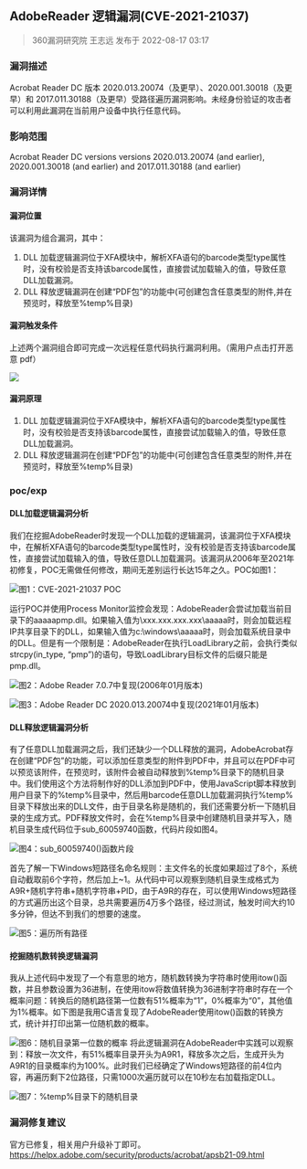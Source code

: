 ## AdobeReader 逻辑漏洞(CVE-2021-21037)
> 360漏洞研究院 王志远 发布于 2022-08-17 03:17

### 漏洞描述

Acrobat Reader DC 版本 2020.013.20074（及更早）、2020.001.30018（及更早）和 2017.011.30188（及更早）受路径遍历漏洞影响。未经身份验证的攻击者可以利用此漏洞在当前用户设备中执行任意代码。

### 影响范围

Acrobat Reader DC versions versions 2020.013.20074 (and earlier), 2020.001.30018 (and earlier) and 2017.011.30188 (and earlier)

### 漏洞详情

#### 漏洞位置

该漏洞为组合漏洞，其中：

1. DLL 加载逻辑漏洞位于XFA模块中，解析XFA语句的barcode类型type属性时，没有校验是否支持该barcode属性，直接尝试加载输入的值，导致任意DLL加载漏洞。
2. DLL 释放逻辑漏洞在创建“PDF包”的功能中(可创建包含任意类型的附件,并在预览时，释放至%temp%目录)

#### 漏洞触发条件

上述两个漏洞组合即可完成一次远程任意代码执行漏洞利用。（需用户点击打开恶意 pdf）

![](png/adobe_path_travel_1.png)

#### 漏洞原理

1. DLL 加载逻辑漏洞位于XFA模块中，解析XFA语句的barcode类型type属性时，没有校验是否支持该barcode属性，直接尝试加载输入的值，导致任意DLL加载漏洞。
2. DLL 释放逻辑漏洞在创建“PDF包”的功能中(可创建包含任意类型的附件,并在预览时，释放至%temp%目录)

### poc/exp

#### DLL加载逻辑漏洞分析
我们在挖掘AdobeReader时发现一个DLL加载的逻辑漏洞，该漏洞位于XFA模块中，在解析XFA语句的barcode类型type属性时，没有校验是否支持该barcode属性，直接尝试加载输入的值，导致任意DLL加载漏洞。该漏洞从2006年至2021年初修复，POC无需做任何修改，期间无差别运行长达15年之久。POC如图1：


![图1：CVE-2021-21037 POC](png/adobe_path_travel_2.png)

运行POC并使用Process Monitor监控会发现：AdobeReader会尝试加载当前目录下的aaaaapmp.dll。如果输入值为\xxx.xxx.xxx.xxx\aaaaa时，则会加载远程IP共享目录下的DLL，如果输入值为c:\windows\aaaaa时，则会加载系统目录中的DLL。但是有一个限制是：AdobeReader在执行LoadLibrary之前，会执行类似strcpy(in_type, “pmp”)的语句，导致LoadLibrary目标文件的后缀只能是pmp.dll。


![图2：Adobe Reader 7.0.7中复现(2006年01月版本)](png/adobe_path_travel_3.png)

![图3：Adobe Reader DC 2020.013.20074中复现(2021年01月版本)](png/adobe_path_travel_4.png)

#### DLL释放逻辑漏洞分析

有了任意DLL加载漏洞之后，我们还缺少一个DLL释放的漏洞，AdobeAcrobat存在创建“PDF包”的功能，可以添加任意类型的附件到PDF中，并且可以在PDF中可以预览该附件，在预览时，该附件会被自动释放到%temp%目录下的随机目录中。我们使用这个方法将制作好的DLL添加到PDF中，使用JavaScript脚本释放到用户目录下的%temp%目录中，然后用barcode任意DLL加载漏洞执行%temp%目录下释放出来的DLL文件，由于目录名称是随机的，我们还需要分析一下随机目录的生成方式。PDF释放文件时，会在%temp%目录中创建随机目录并写入，随机目录生成代码位于sub_60059740函数，代码片段如图4。


![图4：sub_60059740()函数片段](png/adobe_path_travel_5.png)

首先了解一下Windows短路径名命名规则：主文件名的长度如果超过了8个，系统自动截取前6个字符，然后加上~1。从代码中可以观察到随机目录生成格式为A9R+随机字符串+随机字符串+PID，由于A9R的存在，可以使用Windows短路径的方式遍历出这个目录，总共需要遍历4万多个路径，经过测试，触发时间大约10多分钟，但达不到我们的想要的速度。


![图5：遍历所有路径](png/adobe_path_travel_6.png)

#### 挖掘随机数转换逻辑漏洞
我从上述代码中发现了一个有意思的地方，随机数转换为字符串时使用itow()函数，并且参数设置为36进制，在使用itow将数值转换为36进制字符串时存在一个概率问题：转换后的随机路径第一位数有51%概率为“1”，0%概率为“0”，其他值为1%概率。如下图是我用C语言复现了AdobeReader使用itow()函数的转换方式，统计并打印出第一位随机数的概率。


![图6：随机目录第一位数的概率](png/adobe_path_travel_7.png)
将此逻辑漏洞在AdobeReader中实践可以观察到：释放一次文件，有51%概率目录开头为A9R1，释放多次之后，生成开头为A9R1的目录概率约为100%。此时我们已经确定了Windows短路径的前4位内容，再遍历剩下2位路径，只需1000次遍历就可以在10秒左右加载指定DLL。


![图7：%temp%目录下的随机目录](png/adobe_path_travel_8.png)

### 漏洞修复建议

官方已修复，相关用户升级补丁即可。
https://helpx.adobe.com/security/products/acrobat/apsb21-09.html
